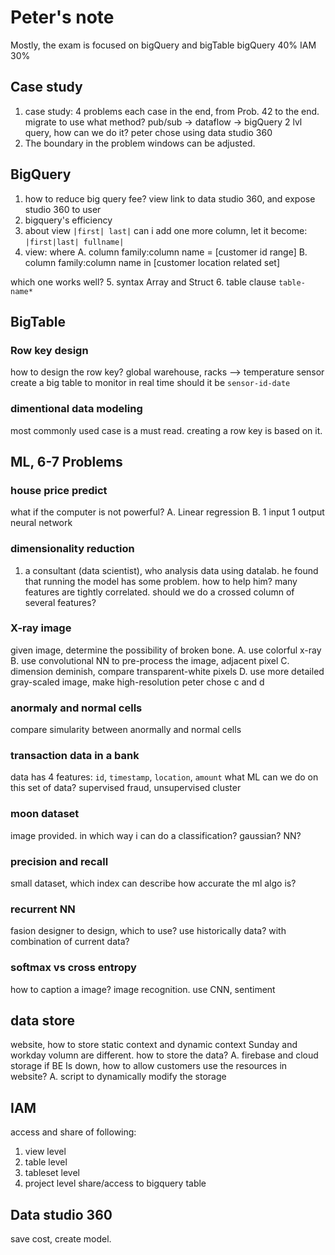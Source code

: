 # Peter's note
Mostly, the exam is focused on bigQuery and bigTable
bigQuery 40%
IAM 30%
## Case study
1. case study: 4 problems each case in the end, from Prob. 42 to the end.
migrate to use what method?
pub/sub -> dataflow -> bigQuery
2 lvl query, how can we do it?
peter chose using data studio 360
2. The boundary in the problem windows can be adjusted.
## BigQuery
1. how to reduce big query fee?
view link to data studio 360, and expose studio 360 to user
2. bigquery's efficiency
3. about view
`|first| last|`
can i add one more column, let it become:
`|first|last| fullname|`
4. view:
where
A. column family:column name = [customer id range]
B. column family:column name in [customer location related set]

which one works well?
5. syntax
Array and Struct
6. table clause
`table-name*`

## BigTable
### Row key design
how to design the row key?
global warehouse, racks --> temperature sensor
create a big table to monitor in real time
should it be `sensor-id-date`
### dimentional data modeling
most commonly used case is a must read. creating a row key is based on it.
## ML, 6-7 Problems
### house price predict
what if the computer is not powerful?
A. Linear regression
B. 1 input 1 output neural network
### dimensionality reduction
1. a consultant (data scientist), who analysis data using datalab. he found that running the model has some problem. how to help him?
many features are tightly correlated. should we do a crossed column of several features?
### X-ray image
given image, determine the possibility of broken bone.
A. use colorful x-ray
B. use convolutional NN to pre-process the image, adjacent pixel
C. dimension deminish, compare transparent-white pixels
D. use more detailed gray-scaled image, make high-resolution
peter chose c and d
### anormaly and normal cells
compare simularity between anormally and normal cells
### transaction data in a bank
data has 4 features:
`id`, `timestamp`, `location`, `amount`
what ML can we do on this set of data?
supervised fraud, unsupervised cluster
### moon dataset
image provided. 
in which way i can do a classification?
gaussian? NN?
### precision and recall
small dataset, which index can describe how accurate the ml algo is?
### recurrent NN
fasion designer to design, which to use? use historically data? with combination of current data?
### softmax vs cross entropy
how to caption a image?
image recognition. use CNN, sentiment
## data store
website, how to store static context and dynamic context
Sunday and workday volumn are different. how to store the data?
A. firebase and cloud storage
if BE Is down, how to allow customers use the resources in website?
A. script to dynamically modify the storage 
## IAM
access and share of following:
1. view level
2. table level
3. tableset level
4. project level
share/access to bigquery table
## Data studio 360
save cost, create model.
